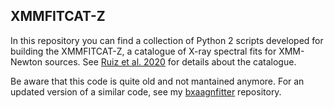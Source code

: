 XMMFITCAT-Z
-----------
In this repository you can find a collection of Python 2 scripts developed for building the XMMFITCAT-Z, a catalogue of X-ray spectral fits for XMM-Newton sources. See [Ruiz et al. 2020](https://doi.org/10.1051/0004-6361/202039431) for details about the catalogue.

Be aware that this code is quite old and not mantained anymore. For an updated version of a similar code, see my [bxaagnfitter]() repository.
